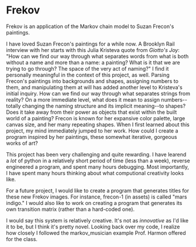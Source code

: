 # Frekov
 Frekov is an application of the Markov chain model to Suzan Frecon's paintings.

I have loved Suzan Frecon's paintings for a while now. A Brooklyn Rail interview with
her starts with this Julia Kristeva quote from *Giotto's Joy*: "How can we find our way 
through what separates words from what is both without a name and more than a name: 
a painting? What is it that we are trying to go through? The space of the very act of naming?"
I find it personally meaningful in the context of this project, as well. Parsing Frecon's
paintings into backgrounds and shapes, assigning numbers to them, and manipulating them
at will has added another level to Kristeva's initial inquiry. How can we find our way
through what separates strings from reality? On a more immediate level, what does it mean
to assign numbers--totally changing the naming structure and its implicit meaning--to shapes?
Does it take away from their power as objects that exist within the built world of a painting?
Frecon is known for her expansive color palette, large canvas size, and her many repeating
shapes. When I first learned about this project, my mind immediately jumped to her work. How
could I create a program inspired by her paintings, these somewhat iterative, gorgeous works
of art? 

This project has been very challenging and quite rewarding. I have learend a *lot* of 
python in a relatively short period of time (less than a week), reverse engineered a program,
and spent many hours debugging. Most importantly, I have spent many hours thinking about what
computional creativity looks like. 

For a future project, I would like to create a program that generates titles for these
new Frekov images. For instance, frecon-1 (in assets) is called "mars indigo." I would also
like to work on creating a program that generates its own transition matrix (rather than a
hard-coded one).

I would say this system is relatively creative. It's not as *innovative* as I'd like it to be,
but I think it's pretty novel. Looking back over my code, I realize how closely I followed
the markov_musician example Prof. Harmon offered for the class. 
